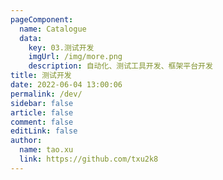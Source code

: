 ```yaml
---
pageComponent:
  name: Catalogue
  data:
    key: 03.测试开发
    imgUrl: /img/more.png
    description: 自动化、测试工具开发、框架平台开发
title: 测试开发
date: 2022-06-04 13:00:06
permalink: /dev/
sidebar: false
article: false
comment: false
editLink: false
author:
  name: tao.xu
  link: https://github.com/txu2k8
---
```


